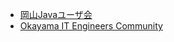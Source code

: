 * [岡山Javaユーザ会](https://okajug.doorkeeper.jp/)
* [Okayama IT Engineers Community](http://oitec.net/)
